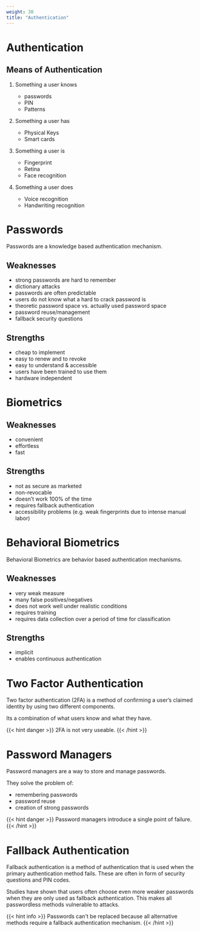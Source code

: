 ```yaml
---
weight: 30
title: "Authentication"
---
```


# Authentication

## Means of Authentication

1. Something a user knows

   - passwords
   - PIN
   - Patterns

2. Something a user has

    - Physical Keys
    - Smart cards

3. Something a user is

   - Fingerprint
   - Retina
   - Face recognition

4. Something a user does

   - Voice recognition
   - Handwriting recognition

# Passwords

Passwords are a knowledge based authentication mechanism.

## Weaknesses

- strong passwords are hard to remember
- dictionary attacks
- passwords are often predictable
- users do not know what a hard to crack password is
- theoretic password space vs. actually used password space
- password reuse/management
- fallback security questions

## Strengths

- cheap to implement
- easy to renew and to revoke
- easy to understand & accessible
- users have been trained to use them
- hardware independent

# Biometrics

## Weaknesses

- convenient
- effortless
- fast

## Strengths

- not as secure as marketed
- non-revocable
- doesn’t work 100% of the time
- requires fallback authentication
- accessibility problems (e.g. weak fingerprints due to intense manual labor)

# Behavioral Biometrics

Behavioral Biometrics are behavior based authentication mechanisms.

## Weaknesses

- very weak measure
- many false positives/negatives
- does not work well under realistic conditions
- requires training
- requires data collection over a period of time for classification

## Strengths

- implicit
- enables continuous authentication

# Two Factor Authentication

Two factor authentication (2FA) is a method of confirming a user’s claimed identity by using two different components.

Its a combination of what users know and what they have.

{{< hint danger >}}
2FA is not very useable.
{{< /hint >}}

# Password Managers

Password managers are a way to store and manage passwords.

They solve the problem of:

- remembering passwords
- password reuse
- creation of strong passwords

{{< hint danger >}}
Password managers introduce a single point of failure.
{{< /hint >}}

# Fallback Authentication

Fallback authentication is a method of authentication that is used when the primary authentication method fails. These are often in form of security questions and PIN codes.

Studies have shown that users often choose even more weaker passwords when they are only used as fallback authentication. This makes all passwordless methods vulnerable to attacks.

{{< hint info >}}
Passwords can't be replaced because all alternative methods require a fallback authentication mechanism.
{{< /hint >}}
